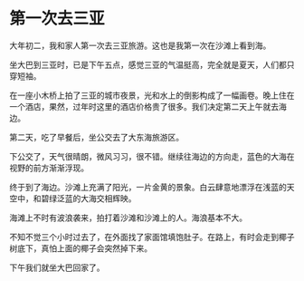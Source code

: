 # 第一次去三亚

大年初二，我和家人第一次去三亚旅游。这也是我第一次在沙滩上看到海。

坐大巴到三亚时，已是下午五点，感觉三亚的气温挺高，完全就是夏天，人们都只穿短袖。

在一座小木桥上拍了三亚的城市夜景，光和水上的倒影构成了一幅画卷。晚上住在一个酒店，果然，过年时这里的酒店价格贵了很多。我们决定第二天上午就去海边。

第二天，吃了早餐后，坐公交去了大东海旅游区。

下公交了，天气很晴朗，微风习习，很不错。继续往海边的方向走，蓝色的大海在视野的前方渐渐浮现。

终于到了海边。沙滩上充满了阳光，一片金黄的景象。白云肆意地漂浮在浅蓝的天空中，和碧绿泛蓝的大海交相辉映。

海滩上不时有波浪袭来，拍打着沙滩和沙滩上的人。海浪基本不大。

不知不觉三个小时过去了，在外面找了家面馆填饱肚子。在路上，有时会走到椰子树底下，真怕上面的椰子会突然掉下来。

下午我们就坐大巴回家了。



